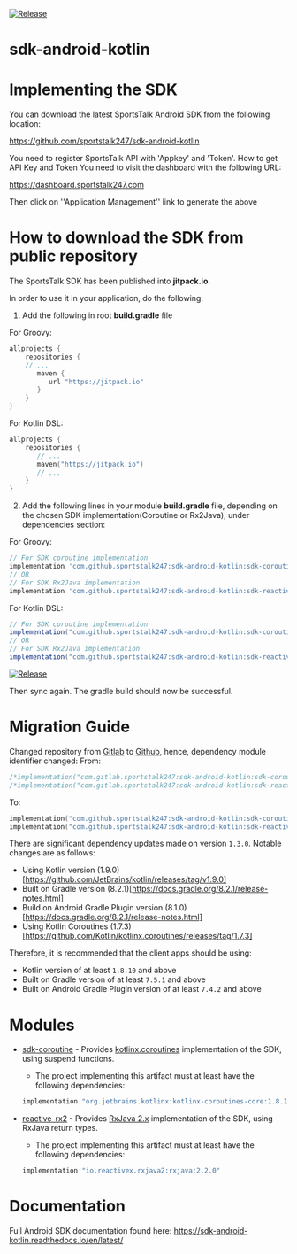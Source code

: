 
[![Release](https://jitpack.io/v/com.github.sportstalk247/sdk-android-kotlin.svg)](https://jitpack.io/#com.github.sportstalk247/sdk-android-kotlin)

# sdk-android-kotlin

# Implementing the SDK

You can download the latest SportsTalk Android SDK from the following location:

https://github.com/sportstalk247/sdk-android-kotlin

You need to register SportsTalk API with 'Appkey' and 'Token'.
How to get API Key and Token
You need to visit the dashboard with the following URL:

https://dashboard.sportstalk247.com

Then click on ''Application Management'' link to generate the above

# How to download the SDK from public repository

The SportsTalk SDK has been published into **jitpack.io**.

In order to use it in your application, do the following:

1. Add the following in root **build.gradle** file

For Groovy:
```groovy
allprojects {
    repositories {
    // ...
       maven {
          url "https://jitpack.io"
       }
    }
}
```
For Kotlin DSL:
```kotlin
allprojects {
    repositories { 
       // ...
       maven("https://jitpack.io")
       // ...
    }
}
```

2. Add the following lines in your module **build.gradle** file, depending on the chosen SDK implementation(Coroutine or Rx2Java), under dependencies section:

For Groovy:
```groovy
// For SDK coroutine implementation
implementation 'com.github.sportstalk247:sdk-android-kotlin:sdk-coroutine:X.Y.Z'
// OR
// For SDK Rx2Java implementation
implementation 'com.github.sportstalk247:sdk-android-kotlin:sdk-reactive-rx2:X.Y.Z'
```
For Kotlin DSL:
```groovy
// For SDK coroutine implementation
implementation("com.github.sportstalk247:sdk-android-kotlin:sdk-coroutine:X.Y.Z")
// OR
// For SDK Rx2Java implementation
implementation("com.github.sportstalk247:sdk-android-kotlin:sdk-reactive-rx2:X.Y.Z")
```

[![Release](https://jitpack.io/v/com.github.sportstalk247/sdk-android-kotlin.svg)](https://jitpack.io/#com.github.sportstalk247/sdk-android-kotlin)

Then sync again. The gradle build should now be successful.

# Migration Guide

Changed repository from [Gitlab](https://gitlab.com/sportstalk247/sdk-android-kotlin) to [Github](https://github.com/sportstalk247/sdk-android-kotlin), hence, dependency module identifier changed:
From:
```kotlin
/*implementation("com.gitlab.sportstalk247:sdk-android-kotlin:sdk-coroutine:X.Y.Z")*/
/*implementation("com.gitlab.sportstalk247:sdk-android-kotlin:sdk-reactive-rx2:X.Y.Z")*/
```
To:
```kotlin
implementation("com.github.sportstalk247:sdk-android-kotlin:sdk-coroutine:X.Y.Z")
implementation("com.github.sportstalk247:sdk-android-kotlin:sdk-reactive-rx2:X.Y.Z")
```

There are significant dependency updates made on version `1.3.0`. Notable changes are as follows:
* Using Kotlin version (1.9.0)[https://github.com/JetBrains/kotlin/releases/tag/v1.9.0]
* Built on Gradle version (8.2.1)[https://docs.gradle.org/8.2.1/release-notes.html]
* Build on Android Gradle Plugin version (8.1.0)[https://docs.gradle.org/8.2.1/release-notes.html]
* Using Kotlin Coroutines (1.7.3)[https://github.com/Kotlin/kotlinx.coroutines/releases/tag/1.7.3]
 
Therefore, it is recommended that the client apps should be using:
* Kotlin version of at least `1.8.10` and above
* Built on Gradle version of at least `7.5.1` and above
* Built on Android Gradle Plugin version of at least `7.4.2` and above

# Modules

* [sdk-coroutine](sdk-coroutine/README.md) - Provides [kotlinx.coroutines](https://github.com/Kotlin/kotlinx.coroutines) implementation of the SDK, using suspend functions.
   * The project implementing this artifact must at least have the following dependencies:
   ```groovy
   implementation "org.jetbrains.kotlinx:kotlinx-coroutines-core:1.8.10"  // also compatible with `1.9.0`
   ```

* [reactive-rx2](sdk-reactive-rx2/README.md) - Provides [RxJava 2.x](https://github.com/ReactiveX/RxJava/tree/2.x) implementation of the SDK, using RxJava return types.
   * The project implementing this artifact must at least have the following dependencies:
   ```groovy
   implementation "io.reactivex.rxjava2:rxjava:2.2.0"
   ```

# Documentation

Full Android SDK documentation found here: https://sdk-android-kotlin.readthedocs.io/en/latest/